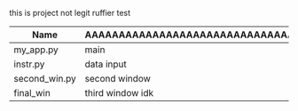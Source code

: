 this is project not legit ruffier test

Name          | AAAAAAAAAAAAAAAAAAAAAAAAAAAAAAAAAA
--------------|-----------------------------------
my_app.py     | main
instr.py      | data input
second_win.py | second window
final_win     | third window idk
